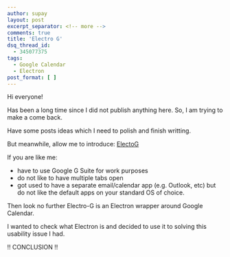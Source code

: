 ```yaml
---
author: supay
layout: post
excerpt_separator: <!-- more -->
comments: true
title: 'Electro G'
dsq_thread_id:
  - 345077375
tags:
  - Google Calendar
  - Electron
post_format: [ ]
---
```

Hi everyone! 

Has been a long time since I did not publish anything here. So, I am trying to make a come back.

Have some posts ideas which I need to polish and finish writting. 

But meanwhile, allow me to introduce: [ElectoG](1)

If you are like me:
- have to use Google G Suite for work purposes
- do not like to have multiple tabs open
- got used to have a separate email/calendar app (e.g. Outlook, etc) but do not like the default apps on your standard OS of choice.

Then look no further Electro-G is an Electron wrapper around Google Calendar.

I wanted to check what Electron is and decided to use it to solving this usability issue I had.

!! CONCLUSION !!


[1]: https://github.com/kvervo/electro-g "ElectroG calendar"
[2]: http://subversion.apache.org/ "Apache™ Subversion® - Enterprise-class centralized version control for the masses"
[3]: http://codeplex.com "Open Source Project Community"
